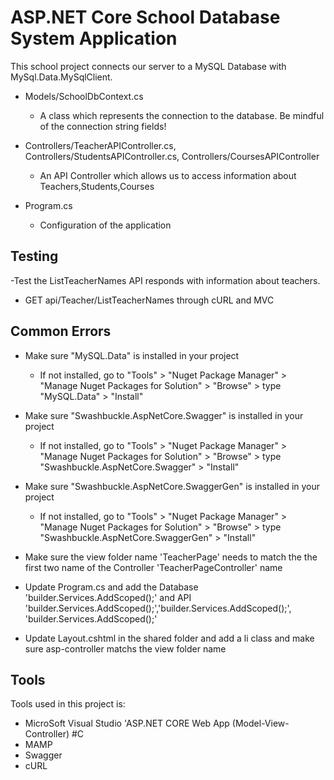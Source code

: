 # ASP.NET Core School Database System Application 
This school project connects our server to a MySQL Database with MySql.Data.MySqlClient.

- Models/SchoolDbContext.cs
   * A class which represents the connection to the database. Be mindful of the connection string fields!

- Controllers/TeacherAPIController.cs, Controllers/StudentsAPIController.cs, Controllers/CoursesAPIController
  * An API Controller which allows us to access information about Teachers,Students,Courses
  
- Program.cs
  * Configuration of the application

## Testing
-Test the ListTeacherNames API responds with information about teachers.
  * GET api/Teacher/ListTeacherNames through cURL and MVC 

## Common Errors
- Make sure "MySQL.Data" is installed in your project
  * If not installed, go to "Tools" > "Nuget Package Manager" > "Manage Nuget Packages for Solution" > "Browse" > type "MySQL.Data" > "Install"

- Make sure "Swashbuckle.AspNetCore.Swagger" is installed in your project
  * If not installed, go to "Tools" > "Nuget Package Manager" > "Manage Nuget Packages for Solution" > "Browse" > type "Swashbuckle.AspNetCore.Swagger" > "Install"

- Make sure "Swashbuckle.AspNetCore.SwaggerGen" is installed in your project
  * If not installed, go to "Tools" > "Nuget Package Manager" > "Manage Nuget Packages for Solution" > "Browse" > type "Swashbuckle.AspNetCore.SwaggerGen" > "Install"

- Make sure the view folder name 'TeacherPage' needs to match the the first two name of the Controller 'TeacherPageController' name
  
- Update Program.cs and add the Database 'builder.Services.AddScoped<SchoolDbContext>();' and API 'builder.Services.AddScoped<TeacherAPIController>();','builder.Services.AddScoped<StudentsAPIController>();', 'builder.Services.AddScoped<CoursesAPIController>();'
  
- Update Layout.cshtml in the shared folder and add a li class and make sure asp-controller matchs the view folder name

## Tools 
Tools used in this project is:
- MicroSoft Visual Studio 'ASP.NET CORE Web App (Model-View-Controller) #C
- MAMP
- Swagger
- cURL
